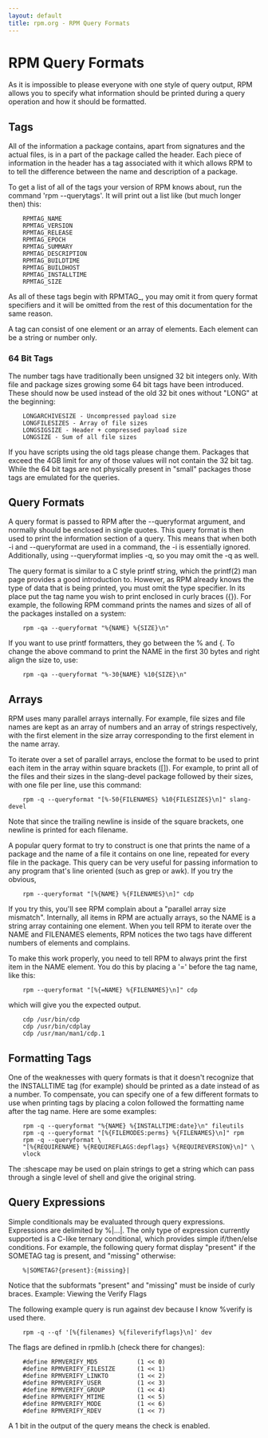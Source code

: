 ```yaml
---
layout: default
title: rpm.org - RPM Query Formats
---
```

# RPM Query Formats

As it is impossible to please everyone with one style of query output, RPM allows you to specify what information should be printed during a query operation and how it should be formatted.

## Tags

All of the information a package contains, apart from signatures and the actual files, is in a part of the package called the header. Each piece of information in the header has a tag associated with it which allows RPM to to tell the difference between the name and description of a package.

To get a list of all of the tags your version of RPM knows about, run the command 'rpm --querytags'. It will print out a list like (but much longer then) this:

```
    RPMTAG_NAME
    RPMTAG_VERSION
    RPMTAG_RELEASE
    RPMTAG_EPOCH
    RPMTAG_SUMMARY
    RPMTAG_DESCRIPTION
    RPMTAG_BUILDTIME
    RPMTAG_BUILDHOST
    RPMTAG_INSTALLTIME
    RPMTAG_SIZE
```

As all of these tags begin with RPMTAG_, you may omit it from query format specifiers and it will be omitted from the rest of this documentation for the same reason.

A tag can consist of one element or an array of elements. Each element can be a string or number only.

### 64 Bit Tags

The number tags have traditionally been unsigned 32 bit integers only. With file and package sizes growing some 64 bit tags have been introduced. These should now be used instead of the old 32 bit ones without "LONG" at the beginning:

```
    LONGARCHIVESIZE - Uncompressed payload size
    LONGFILESIZES - Array of file sizes
    LONGSIGSIZE - Header + compressed payload size
    LONGSIZE - Sum of all file sizes 
```

If you have scripts using the old tags please change them. Packages that exceed the 4GB limit for any of those values will not contain the 32 bit tag. While the 64 bit tags are not physically present in "small" packages those tags are emulated for the queries.

## Query Formats

A query format is passed to RPM after the --queryformat argument, and normally should be enclosed in single quotes. This query format is then used to print the information section of a query. This means that when both -i and --queryformat are used in a command, the -i is essentially ignored. Additionally, using --queryformat implies -q, so you may omit the -q as well.

The query format is similar to a C style printf string, which the printf(2) man page provides a good introduction to. However, as RPM already knows the type of data that is being printed, you must omit the type specifier. In its place put the tag name you wish to print enclosed in curly braces ({}). For example, the following RPM command prints the names and sizes of all of the packages installed on a system:

```
    rpm -qa --queryformat "%{NAME} %{SIZE}\n"
```

If you want to use printf formatters, they go between the % and {. To change the above command to print the NAME in the first 30 bytes and right align the size to, use:

```
    rpm -qa --queryformat "%-30{NAME} %10{SIZE}\n"
```

## Arrays

RPM uses many parallel arrays internally. For example, file sizes and file names are kept as an array of numbers and an array of strings respectively, with the first element in the size array corresponding to the first element in the name array.

To iterate over a set of parallel arrays, enclose the format to be used to print each item in the array within square brackets ([]). For example, to print all of the files and their sizes in the slang-devel package followed by their sizes, with one file per line, use this command:

```
    rpm -q --queryformat "[%-50{FILENAMES} %10{FILESIZES}\n]" slang-devel
```

Note that since the trailing newline is inside of the square brackets, one newline is printed for each filename.

A popular query format to try to construct is one that prints the name of a package and the name of a file it contains on one line, repeated for every file in the package. This query can be very useful for passing information to any program that's line oriented (such as grep or awk). If you try the obvious,

```
    rpm --queryformat "[%{NAME} %{FILENAMES}\n]" cdp
```

If you try this, you'll see RPM complain about a "parallel array size mismatch". Internally, all items in RPM are actually arrays, so the NAME is a string array containing one element. When you tell RPM to iterate over the NAME and FILENAMES elements, RPM notices the two tags have different numbers of elements and complains.

To make this work properly, you need to tell RPM to always print the first item in the NAME element. You do this by placing a '=' before the tag name, like this:

```
    rpm --queryformat "[%{=NAME} %{FILENAMES}\n]" cdp
```

which will give you the expected output.

```
    cdp /usr/bin/cdp
    cdp /usr/bin/cdplay
    cdp /usr/man/man1/cdp.1
```

## Formatting Tags

One of the weaknesses with query formats is that it doesn't recognize that the INSTALLTIME tag (for example) should be printed as a date instead of as a number. To compensate, you can specify one of a few different formats to use when printing tags by placing a colon followed the formatting name after the tag name. Here are some examples:

```
    rpm -q --queryformat "%{NAME} %{INSTALLTIME:date}\n" fileutils
    rpm -q --queryformat "[%{FILEMODES:perms} %{FILENAMES}\n]" rpm
    rpm -q --queryformat \
    "[%{REQUIRENAME} %{REQUIREFLAGS:depflags} %{REQUIREVERSION}\n]" \
    vlock
```

The :shescape may be used on plain strings to get a string which can pass through a single level of shell and give the original string.

## Query Expressions

Simple conditionals may be evaluated through query expressions. Expressions are delimited by %|...|. The only type of expression currently supported is a C-like ternary conditional, which provides simple if/then/else conditions. For example, the following query format display "present" if the SOMETAG tag is present, and "missing" otherwise:

```
    %|SOMETAG?{present}:{missing}|
```

Notice that the subformats "present" and "missing" must be inside of curly braces.
Example: Viewing the Verify Flags

The following example query is run against dev because I know %verify is used there.

```
    rpm -q --qf '[%{filenames} %{fileverifyflags}\n]' dev
```

The flags are defined in rpmlib.h (check there for changes):

```
    #define RPMVERIFY_MD5           (1 << 0)
    #define RPMVERIFY_FILESIZE      (1 << 1)
    #define RPMVERIFY_LINKTO        (1 << 2)
    #define RPMVERIFY_USER          (1 << 3)
    #define RPMVERIFY_GROUP         (1 << 4)
    #define RPMVERIFY_MTIME         (1 << 5)
    #define RPMVERIFY_MODE          (1 << 6)
    #define RPMVERIFY_RDEV          (1 << 7)
```

A 1 bit in the output of the query means the check is enabled.
